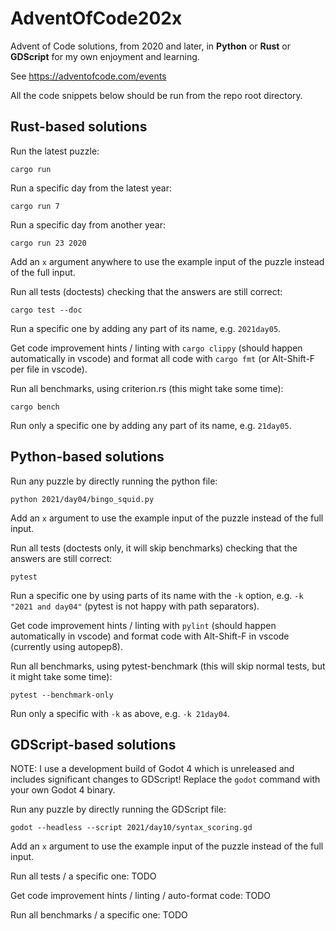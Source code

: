 # AdventOfCode202x

Advent of Code solutions, from 2020 and later, in **Python** or **Rust** or **GDScript** for my own enjoyment and learning.

See https://adventofcode.com/events

All the code snippets below should be run from the repo root directory.

## Rust-based solutions

Run the latest puzzle:

    cargo run

Run a specific day from the latest year:

    cargo run 7

Run a specific day from another year:

    cargo run 23 2020

Add an `x` argument anywhere to use the example input of the puzzle instead of the full input.

Run all tests (doctests) checking that the answers are still correct:

    cargo test --doc

Run a specific one by adding any part of its name, e.g. `2021day05`.

Get code improvement hints / linting with `cargo clippy` (should happen automatically in vscode) and format all code with `cargo fmt` (or Alt-Shift-F per file in vscode).

Run all benchmarks, using criterion.rs (this might take some time):

    cargo bench

Run only a specific one by adding any part of its name, e.g. `21day05`.

## Python-based solutions

Run any puzzle by directly running the python file:

    python 2021/day04/bingo_squid.py

Add an `x` argument to use the example input of the puzzle instead of the full input.

Run all tests (doctests only, it will skip benchmarks) checking that the answers are still correct:

    pytest

Run a specific one by using parts of its name with the `-k` option, e.g. `-k "2021 and day04"` (pytest is not happy with path separators).

Get code improvement hints / linting with `pylint` (should happen automatically in vscode) and format code with Alt-Shift-F in vscode (currently using autopep8).

Run all benchmarks, using pytest-benchmark (this will skip normal tests, but it might take some time):

    pytest --benchmark-only

Run only a specific with `-k` as above, e.g. `-k 21day04`.

## GDScript-based solutions

NOTE: I use a development build of Godot 4 which is unreleased and includes significant changes to GDScript! Replace the `godot` command with your own Godot 4 binary.

Run any puzzle by directly running the GDScript file:

    godot --headless --script 2021/day10/syntax_scoring.gd

Add an `x` argument to use the example input of the puzzle instead of the full input.

Run all tests / a specific one: TODO

Get code improvement hints / linting / auto-format code: TODO

Run all benchmarks / a specific one: TODO
